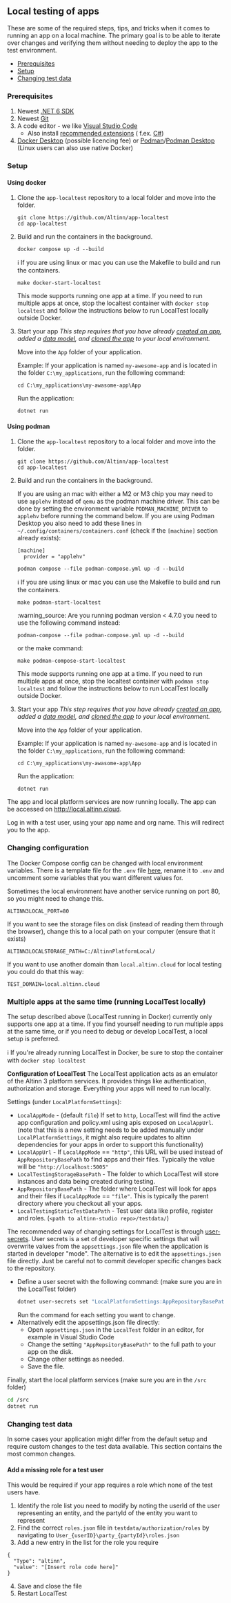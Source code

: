 ## Local testing of apps

These are some of the required steps, tips, and tricks when it comes to running an app on a local machine. The primary goal is to be able to iterate over changes and verifying them without needing to deploy the app to the test environment.

- [Prerequisites](#prerequisites)
- [Setup](#setup)
- [Changing test data](#changing-test-data)

### Prerequisites

1. Newest [.NET 6 SDK](https://dotnet.microsoft.com/download/dotnet/6.0)
2. Newest [Git](https://git-scm.com/downloads)
3. A code editor - we like [Visual Studio Code](https://code.visualstudio.com/Download)
    - Also
      install [recommended extensions](https://code.visualstudio.com/docs/editor/extension-gallery#_workspace-recommended-extensions) (
      f.ex. [C#](https://marketplace.visualstudio.com/items?itemName=ms-vscode.csharp))
4. [Docker Desktop](https://www.docker.com/products/docker-desktop) (possible licencing fee) or [Podman](https://podman.io)/[Podman Desktop](https://podman-desktop.io) (Linux users can also use native Docker)

### Setup

#### Using docker 

1. Clone the `app-localtest` repository to a local folder and move into the folder.

   ```shell
   git clone https://github.com/Altinn/app-localtest
   cd app-localtest
   ```

2. Build and run the containers in the background. 

    ```shell
    docker compose up -d --build
    ```

   :information_source: If you are using linux or mac you can use the Makefile to build and run the containers.

    ```shell
    make docker-start-localtest
    ```
   
    This mode supports running one app at a time. If you need to run multiple apps at once, stop the localtest container with `docker stop localtest` and follow the instructions below to run LocalTest locally outside Docker.

3. Start your app
    _This step requires that you have already [created an app](https://docs.altinn.studio/app/getting-started/create-app/), added a [data model](https://docs.altinn.studio/app/development/data/data-model/data-models-tool/), and [cloned the app](https://docs.altinn.studio/app/getting-started/local-dev/) to your local environment._
  
    Move into the `App` folder of your application.

     Example: If your application is named `my-awesome-app` and is located in the folder `C:\my_applications`, run the following command:

    ```shell
    cd C:\my_applications\my-awasome-app\App
    ```

     Run the application:

     ```shell
     dotnet run
    ```

#### Using podman

1. Clone the `app-localtest` repository to a local folder and move into the folder.

   ```shell
   git clone https://github.com/Altinn/app-localtest
   cd app-localtest
   ```

2. Build and run the containers in the background.

   If you are using an mac with either a M2 or M3 chip you may need to use `applehv` instead of `qemu` as the podman machine driver. 
   This can be done by setting the environment variable `PODMAN_MACHINE_DRIVER` to `applehv` before running the command below.
   If you are using Podman Desktop you also need to add these lines in `~/.config/containers/containers.conf` (check if the `[machine]` section already exists):
    
   ```
   [machine]
     provider = "applehv"
   ```

   ```shell
   podman compose --file podman-compose.yml up -d --build
   ```

   :information_source: If you are using linux or mac you can use the Makefile to build and run the containers.

   ```shell
   make podman-start-localtest
   ```

   :warning_source: Are you running podman version < 4.7.0 you need to use the following command instead:

   ```shell
   podman-compose --file podman-compose.yml up -d --build
   ```
   
   or the make command:

   ```shell
   make podman-compose-start-localtest
   ```

   This mode supports running one app at a time. If you need to run multiple apps at once, stop the localtest container with `podman stop localtest` and follow the instructions below to run LocalTest locally outside Docker.

3. Start your app
   _This step requires that you have already [created an app](https://docs.altinn.studio/app/getting-started/create-app/), added a [data model](https://docs.altinn.studio/app/development/data/data-model/data-models-tool/), and [cloned the app](https://docs.altinn.studio/app/getting-started/local-dev/) to your local environment._

   Move into the `App` folder of your application.

   Example: If your application is named `my-awesome-app` and is located in the folder `C:\my_applications`, run the following command:

    ```shell
    cd C:\my_applications\my-awasome-app\App
    ```

   Run the application:

     ```shell
     dotnet run
    ```

The app and local platform services are now running locally. The app can be accessed on <http://local.altinn.cloud>.

Log in with a test user, using your app name and org name. This will redirect you to the app.

### Changing configuration

The Docker Compose config can be changed with local environment variables. There is a
template file for the `.env` file [here](./.env.template), rename it to `.env` and
uncomment some variables that you want different values for.

Sometimes the local environment have another service running on port 80, so you might need to change this.

```dotenv
ALTINN3LOCAL_PORT=80
```

If you want to see the storage files on disk (instead of reading them through the browser), change this to a local
path on your computer (ensure that it exists)

```dotenv
ALTINN3LOCALSTORAGE_PATH=C:/AltinnPlatformLocal/
```

If you want to use another domain than `local.altinn.cloud` for local testing you could do that this way:

```dotenv
TEST_DOMAIN=local.altinn.cloud
```

### Multiple apps at the same time (running LocalTest locally)

The setup described above (LocalTest running in Docker) currently only supports one app at a time. If you find
yourself needing to run multiple apps at the same time, or if you need to debug or develop LocalTest, a local setup is
preferred.

:information_source: If you're already running LocalTest in Docker, be sure to stop the container with `docker stop localtest`

**Configuration of LocalTest**
The LocalTest application acts as an emulator of the Altinn 3 platform services. It provides things like authentication,
authorization and storage. Everything your apps will need to run locally.

Settings (under `LocalPlatformSettings`):

- `LocalAppMode` - (default `file`) If set to `http`, LocalTest will find the active app configuration and policy.xml
  using apis exposed on `LocalAppUrl`. (note that this is a new setting needs to be added manually under
  `LocalPlatformSettings`, it might also require updates to altinn dependencies for your apps in order to support
  this functionality)
- `LocalAppUrl` - If `LocalAppMode` == `"http"`, this URL will be used instead of `AppRepositoryBasePath` to find apps
  and their files. Typically the value will be `"http://localhost:5005"`
- `LocalTestingStorageBasePath` - The folder to which LocalTest will store instances and data being created
  during testing.
- `AppRepositoryBasePath` - The folder where LocalTest will look for apps and their files
  if `LocalAppMode` == `"file"`. This is typically the parent directory where you checkout all your apps.
- `LocalTestingStaticTestDataPath` - Test user data like profile, register and
  roles. (`<path to altinn-studio repo>/testdata/`)

The recommended way of changing settings for LocalTest is through
[user-secrets](https://docs.microsoft.com/en-us/aspnet/core/security/app-secrets?view=aspnetcore-6.0&tabs=windows#set-a-secret).
User secrets is a set of developer specific settings that will overwrite values from the `appsettings.json` file when
the application is started in developer "mode". The alternative is to edit the `appsettings.json` file directly. Just be
careful not to commit developer specific changes back to the repository.

- Define a user secret with the following command:  (make sure you are in the LocalTest folder)
   ```bash
   dotnet user-secrets set "LocalPlatformSettings:AppRepositoryBasePath" "C:\Repos"
   ```
  Run the command for each setting you want to change.
- Alternatively edit the appsettings.json file directly:
    - Open `appsettings.json` in the `LocalTest` folder in an editor, for example in Visual Studio Code
    - Change the setting `"AppRepsitoryBasePath"` to the full path to your app on the disk.
    - Change other settings as needed.
    - Save the file.

Finally, start the local platform services (make sure you are in the `/src` folder)

```bash
cd /src
dotnet run
```

### Changing test data

In some cases your application might differ from the default setup and require custom changes to the test data
available.
This section contains the most common changes.

#### Add a missing role for a test user

This would be required if your app requires a role which none of the test users have.

1. Identify the role list you need to modify by noting the userId of the user representing an entity, and the partyId of
   the entity you want to represent
2. Find the correct `roles.json` file in `testdata/authorization/roles` by navigating
   to `User_{userID}\party_{partyId}\roles.json`
3. Add a new entry in the list for the role you require

  ```
  {
    "Type": "altinn",
    "value": "[Insert role code here]"
  }
  ```

4. Save and close the file
5. Restart LocalTest
